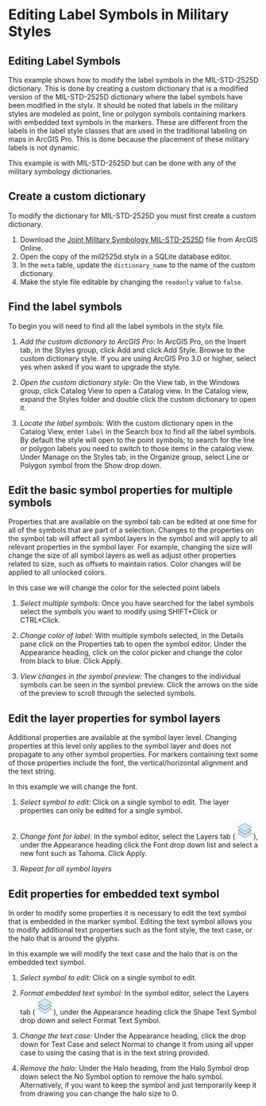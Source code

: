 # Editing Label Symbols in Military Styles

## Editing Label Symbols

This example shows how to modify the label symbols in the MIL-STD-2525D dictionary. This is done by creating a custom dictionary that is a modified version of the MIL-STD-2525D dictionary where the label symbols have been modified in the stylx.  It should be noted that labels in the military styles are modeled as point, line or polygon symbols containing markers with embedded text symbols in the markers.  These are different from the labels in the label style classes that are used in the traditional labeling on maps in ArcGIS Pro.  This is done because the placement of these military labels is not dynamic.

This example is with MIL-STD-2525D but can be done with any of the military symbology dictionaries.

## Create a custom dictionary

To modify the dictionary for MIL-STD-2525D you must first create a custom dictionary.
1. Download the [Joint Military Symbology MIL-STD-2525D](https://www.arcgis.com/home/item.html?id=44b781991d194dd8bc423e642c1932c5) file from ArcGIS Online.
2. Open the copy of the mil2525d.stylx in a SQLite database editor.
3. In the `meta` table, update the `dictionary_name` to the name of the custom dictionary.
4. Make the style file editable by changing the `readonly` value to `false`.

## Find the label symbols

To begin you will need to find all the label symbols in the stylx file.
1. _Add the custom dictionary to ArcGIS Pro:_ In ArcGIS Pro, on the Insert tab, in the Styles group, click Add and click Add Style. Browse to the custom dictionary style. If you are using ArcGIS Pro 3.0 or higher, select yes when asked if you want to upgrade the style.

2. _Open the custom dictionary style:_ On the View tab, in the Windows group, click Catalog View to open a Catalog view. In the Catalog view, expand the Styles folder and double click the custom dictionary to open it.

3. _Locate the label symbols:_ With the custom dictionary open in the Catalog View, enter `label` in the Search box to find all the label symbols. By default the style will open to the point symbols; to search for the line or polygon labels you need to switch to those items in the catalog view. Under Manage on the Styles tab, in the Organize group, select Line or Polygon symbol from the Show drop down.

## Edit the basic symbol properties for multiple symbols

Properties that are available on the symbol tab can be edited at one time for all of the symbols that are part of a selection.  Changes to the properties on the symbol tab will affect all symbol layers in the symbol and will apply to all relevant properties in the symbol layer.  For example, changing the size will change the size of all symbol layers as well as adjust other properties related to size, such as offsets to maintain ratios.  Color changes will be applied to all unlocked colors.

In this case we will change the color for the selected point labels

1. _Select multiple symbols:_ Once you have searched for the label symbols select the symbols you want to modify using SHIFT+Click or CTRL+Click.

2. _Change color of label:_ With multiple symbols selected, in the Details pane click on the Properties tab to open the symbol editor.  Under the Appearance heading, click on the color picker and change the color from black to blue.  Click Apply.

3. _View changes in the symbol preview:_ The changes to the individual symbols can be seen in the symbol preview.  Click the arrows on the side of the preview to scroll through the selected symbols.

## Edit the layer properties for symbol layers

Additional properties are available at the symbol layer level.  Changing properties at this level only applies to the symbol layer and does not propagate to any other symbol properties.  For markers containing text some of those properties include the font, the vertical/horizontal alignment and the text string.

In this example we will change the font.

1. _Select symbol to edit:_ Click on a single symbol to edit. The layer properties can only be edited for a single symbol.

2. _Change font for label:_ In the symbol editor, select the Layers tab (![symbol layers icon](images/symbollayers.png)), under the Appearance heading click the Font drop down list and select a new font such as Tahoma.  Click Apply.

3. _Repeat for all symbol layers_

## Edit properties for embedded text symbol

In order to modify some properties it is necessary to edit the text symbol that is embedded in the marker symbol.  Editing the text symbol allows you to modify additional text properties such as the font style, the text case, or the halo that is around the glyphs. 

In this example we will modify the text case and the halo that is on the embedded text symbol.

1. _Select symbol to edit:_ Click on a single symbol to edit.

2. _Format embedded text symbol:_ In the symbol editor, select the Layers tab (![symbol layers icon](images/symbollayers.png)), under the Appearance heading click the Shape Text Symbol drop down and select Format Text Symbol.

3. _Change the text case:_ Under the Appearance heading, click the drop down for Text Case and select Normal to change it from using all upper case to using the casing that is in the text string provided.

4. _Remove the halo:_ Under the Halo heading, from the Halo Symbol drop down select the No Symbol option to remove the halo symbol.  Alternatively, if you want to keep the symbol and just temporarily keep it from drawing you can change the halo size to 0.
